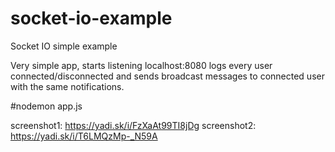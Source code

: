# socket-io-example
Socket IO simple example

Very simple app, starts listening localhost:8080
logs every user connected/disconnected and sends broadcast messages to connected user with the same notifications.

#nodemon app.js

screenshot1: https://yadi.sk/i/FzXaAt99TI8jDg
screenshot2: https://yadi.sk/i/T6LMQzMp-_N59A
